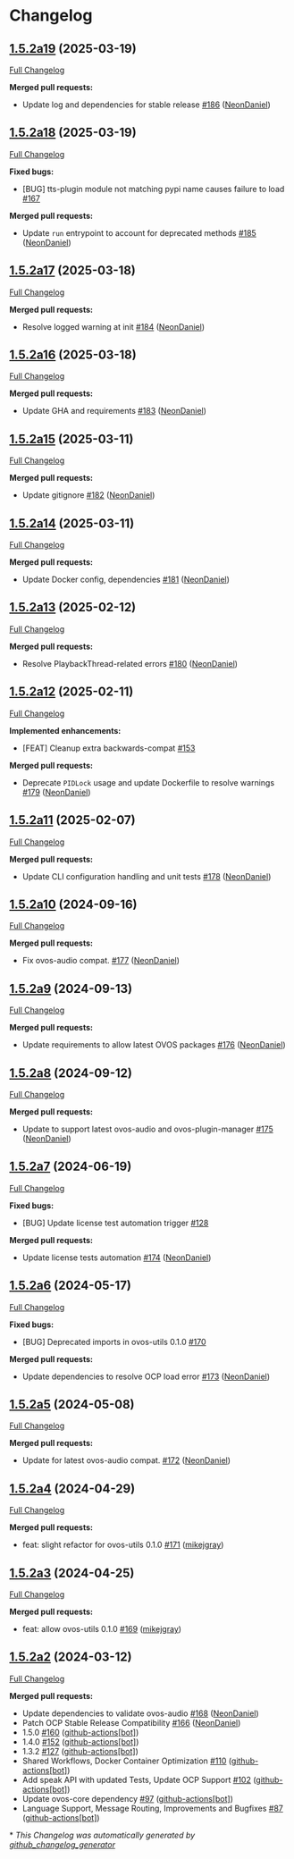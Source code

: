 # Changelog

## [1.5.2a19](https://github.com/NeonGeckoCom/neon_audio/tree/1.5.2a19) (2025-03-19)

[Full Changelog](https://github.com/NeonGeckoCom/neon_audio/compare/1.5.2a18...1.5.2a19)

**Merged pull requests:**

- Update log and dependencies for stable release [\#186](https://github.com/NeonGeckoCom/neon_audio/pull/186) ([NeonDaniel](https://github.com/NeonDaniel))

## [1.5.2a18](https://github.com/NeonGeckoCom/neon_audio/tree/1.5.2a18) (2025-03-19)

[Full Changelog](https://github.com/NeonGeckoCom/neon_audio/compare/1.5.2a17...1.5.2a18)

**Fixed bugs:**

- \[BUG\] tts-plugin module not matching pypi name causes failure to load [\#167](https://github.com/NeonGeckoCom/neon_audio/issues/167)

**Merged pull requests:**

- Update `run` entrypoint to account for deprecated methods [\#185](https://github.com/NeonGeckoCom/neon_audio/pull/185) ([NeonDaniel](https://github.com/NeonDaniel))

## [1.5.2a17](https://github.com/NeonGeckoCom/neon_audio/tree/1.5.2a17) (2025-03-18)

[Full Changelog](https://github.com/NeonGeckoCom/neon_audio/compare/1.5.2a16...1.5.2a17)

**Merged pull requests:**

- Resolve logged warning at init [\#184](https://github.com/NeonGeckoCom/neon_audio/pull/184) ([NeonDaniel](https://github.com/NeonDaniel))

## [1.5.2a16](https://github.com/NeonGeckoCom/neon_audio/tree/1.5.2a16) (2025-03-18)

[Full Changelog](https://github.com/NeonGeckoCom/neon_audio/compare/1.5.2a15...1.5.2a16)

**Merged pull requests:**

- Update GHA and requirements [\#183](https://github.com/NeonGeckoCom/neon_audio/pull/183) ([NeonDaniel](https://github.com/NeonDaniel))

## [1.5.2a15](https://github.com/NeonGeckoCom/neon_audio/tree/1.5.2a15) (2025-03-11)

[Full Changelog](https://github.com/NeonGeckoCom/neon_audio/compare/1.5.2a14...1.5.2a15)

**Merged pull requests:**

- Update gitignore [\#182](https://github.com/NeonGeckoCom/neon_audio/pull/182) ([NeonDaniel](https://github.com/NeonDaniel))

## [1.5.2a14](https://github.com/NeonGeckoCom/neon_audio/tree/1.5.2a14) (2025-03-11)

[Full Changelog](https://github.com/NeonGeckoCom/neon_audio/compare/1.5.2a13...1.5.2a14)

**Merged pull requests:**

- Update Docker config, dependencies [\#181](https://github.com/NeonGeckoCom/neon_audio/pull/181) ([NeonDaniel](https://github.com/NeonDaniel))

## [1.5.2a13](https://github.com/NeonGeckoCom/neon_audio/tree/1.5.2a13) (2025-02-12)

[Full Changelog](https://github.com/NeonGeckoCom/neon_audio/compare/1.5.2a12...1.5.2a13)

**Merged pull requests:**

- Resolve PlaybackThread-related errors [\#180](https://github.com/NeonGeckoCom/neon_audio/pull/180) ([NeonDaniel](https://github.com/NeonDaniel))

## [1.5.2a12](https://github.com/NeonGeckoCom/neon_audio/tree/1.5.2a12) (2025-02-11)

[Full Changelog](https://github.com/NeonGeckoCom/neon_audio/compare/1.5.2a11...1.5.2a12)

**Implemented enhancements:**

- \[FEAT\] Cleanup extra backwards-compat [\#153](https://github.com/NeonGeckoCom/neon_audio/issues/153)

**Merged pull requests:**

- Deprecate `PIDLock` usage and update Dockerfile to resolve warnings [\#179](https://github.com/NeonGeckoCom/neon_audio/pull/179) ([NeonDaniel](https://github.com/NeonDaniel))

## [1.5.2a11](https://github.com/NeonGeckoCom/neon_audio/tree/1.5.2a11) (2025-02-07)

[Full Changelog](https://github.com/NeonGeckoCom/neon_audio/compare/1.5.2a10...1.5.2a11)

**Merged pull requests:**

- Update CLI configuration handling and unit tests [\#178](https://github.com/NeonGeckoCom/neon_audio/pull/178) ([NeonDaniel](https://github.com/NeonDaniel))

## [1.5.2a10](https://github.com/NeonGeckoCom/neon_audio/tree/1.5.2a10) (2024-09-16)

[Full Changelog](https://github.com/NeonGeckoCom/neon_audio/compare/1.5.2a9...1.5.2a10)

**Merged pull requests:**

- Fix ovos-audio compat. [\#177](https://github.com/NeonGeckoCom/neon_audio/pull/177) ([NeonDaniel](https://github.com/NeonDaniel))

## [1.5.2a9](https://github.com/NeonGeckoCom/neon_audio/tree/1.5.2a9) (2024-09-13)

[Full Changelog](https://github.com/NeonGeckoCom/neon_audio/compare/1.5.2a8...1.5.2a9)

**Merged pull requests:**

- Update requirements to allow latest OVOS packages [\#176](https://github.com/NeonGeckoCom/neon_audio/pull/176) ([NeonDaniel](https://github.com/NeonDaniel))

## [1.5.2a8](https://github.com/NeonGeckoCom/neon_audio/tree/1.5.2a8) (2024-09-12)

[Full Changelog](https://github.com/NeonGeckoCom/neon_audio/compare/1.5.2a7...1.5.2a8)

**Merged pull requests:**

- Update to support latest ovos-audio and ovos-plugin-manager [\#175](https://github.com/NeonGeckoCom/neon_audio/pull/175) ([NeonDaniel](https://github.com/NeonDaniel))

## [1.5.2a7](https://github.com/NeonGeckoCom/neon_audio/tree/1.5.2a7) (2024-06-19)

[Full Changelog](https://github.com/NeonGeckoCom/neon_audio/compare/1.5.2a6...1.5.2a7)

**Fixed bugs:**

- \[BUG\] Update license test automation trigger [\#128](https://github.com/NeonGeckoCom/neon_audio/issues/128)

**Merged pull requests:**

- Update license tests automation [\#174](https://github.com/NeonGeckoCom/neon_audio/pull/174) ([NeonDaniel](https://github.com/NeonDaniel))

## [1.5.2a6](https://github.com/NeonGeckoCom/neon_audio/tree/1.5.2a6) (2024-05-17)

[Full Changelog](https://github.com/NeonGeckoCom/neon_audio/compare/1.5.2a5...1.5.2a6)

**Fixed bugs:**

- \[BUG\] Deprecated imports in ovos-utils 0.1.0 [\#170](https://github.com/NeonGeckoCom/neon_audio/issues/170)

**Merged pull requests:**

- Update dependencies to resolve OCP load error [\#173](https://github.com/NeonGeckoCom/neon_audio/pull/173) ([NeonDaniel](https://github.com/NeonDaniel))

## [1.5.2a5](https://github.com/NeonGeckoCom/neon_audio/tree/1.5.2a5) (2024-05-08)

[Full Changelog](https://github.com/NeonGeckoCom/neon_audio/compare/1.5.2a4...1.5.2a5)

**Merged pull requests:**

- Update for latest ovos-audio compat. [\#172](https://github.com/NeonGeckoCom/neon_audio/pull/172) ([NeonDaniel](https://github.com/NeonDaniel))

## [1.5.2a4](https://github.com/NeonGeckoCom/neon_audio/tree/1.5.2a4) (2024-04-29)

[Full Changelog](https://github.com/NeonGeckoCom/neon_audio/compare/1.5.2a3...1.5.2a4)

**Merged pull requests:**

- feat: slight refactor for ovos-utils 0.1.0 [\#171](https://github.com/NeonGeckoCom/neon_audio/pull/171) ([mikejgray](https://github.com/mikejgray))

## [1.5.2a3](https://github.com/NeonGeckoCom/neon_audio/tree/1.5.2a3) (2024-04-25)

[Full Changelog](https://github.com/NeonGeckoCom/neon_audio/compare/1.5.2a2...1.5.2a3)

**Merged pull requests:**

- feat: allow ovos-utils 0.1.0 [\#169](https://github.com/NeonGeckoCom/neon_audio/pull/169) ([mikejgray](https://github.com/mikejgray))

## [1.5.2a2](https://github.com/NeonGeckoCom/neon_audio/tree/1.5.2a2) (2024-03-12)

[Full Changelog](https://github.com/NeonGeckoCom/neon_audio/compare/1.5.1...1.5.2a2)

**Merged pull requests:**

- Update dependencies to validate ovos-audio [\#168](https://github.com/NeonGeckoCom/neon_audio/pull/168) ([NeonDaniel](https://github.com/NeonDaniel))
- Patch OCP Stable Release Compatibility [\#166](https://github.com/NeonGeckoCom/neon_audio/pull/166) ([NeonDaniel](https://github.com/NeonDaniel))
- 1.5.0 [\#160](https://github.com/NeonGeckoCom/neon_audio/pull/160) ([github-actions[bot]](https://github.com/apps/github-actions))
- 1.4.0 [\#152](https://github.com/NeonGeckoCom/neon_audio/pull/152) ([github-actions[bot]](https://github.com/apps/github-actions))
- 1.3.2 [\#127](https://github.com/NeonGeckoCom/neon_audio/pull/127) ([github-actions[bot]](https://github.com/apps/github-actions))
- Shared Workflows, Docker Container Optimization [\#110](https://github.com/NeonGeckoCom/neon_audio/pull/110) ([github-actions[bot]](https://github.com/apps/github-actions))
- Add speak API with updated Tests, Update OCP Support [\#102](https://github.com/NeonGeckoCom/neon_audio/pull/102) ([github-actions[bot]](https://github.com/apps/github-actions))
- Update ovos-core dependency [\#97](https://github.com/NeonGeckoCom/neon_audio/pull/97) ([github-actions[bot]](https://github.com/apps/github-actions))
- Language Support, Message Routing, Improvements and Bugfixes [\#87](https://github.com/NeonGeckoCom/neon_audio/pull/87) ([github-actions[bot]](https://github.com/apps/github-actions))



\* *This Changelog was automatically generated by [github_changelog_generator](https://github.com/github-changelog-generator/github-changelog-generator)*
